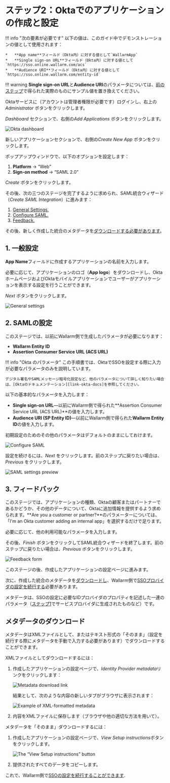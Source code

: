 # ステップ2：Oktaでのアプリケーションの作成と設定

[img-dashboard]:            ../../../../images/admin-guides/configuration-guides/sso/okta/dashboard.png
[img-general]:              ../../../../images/admin-guides/configuration-guides/sso/okta/wizard-general.png  
[img-saml]:                 ../../../../images/admin-guides/configuration-guides/sso/okta/wizard-saml.png
[img-saml-preview]:         ../../../../images/admin-guides/configuration-guides/sso/okta/wizard-saml-preview.png
[img-feedback]:             ../../../../images/admin-guides/configuration-guides/sso/okta/wizard-feedback.png
[img-fetch-metadata-xml]:   ../../../../images/admin-guides/configuration-guides/sso/okta/fetch-metadata-xml.png
[img-xml-metadata]:         ../../../../images/admin-guides/configuration-guides/sso/okta/xml-metadata-example.png
[img-fetch-metadata-manually]:  ../../../../images/admin-guides/configuration-guides/sso/okta/fetch-metadata-manually.png

[doc-setup-sp]:             setup-sp.md
[doc-metadata-transfer]:    metadata-transfer.md

[link-okta-docs]:           https://help.okta.com/en/prod/Content/Topics/Apps/Apps_App_Integration_Wizard.htm

[anchor-general-settings]:  #1-general-settings
[anchor-configure-saml]:    #2-configure-saml
[anchor-feedback]:          #3-feedback
[anchor-fetch-metadata]:    #metadata-download

!!! info "次の要素が必要です"
    以下の値は、このガイド中でデモンストレーションの値として使用されます：

    *   **App name**フィールド（Okta内）に対する値として`WallarmApp`
    *   **Single sign‑on URL**フィールド（Okta内）に対する値として `https://sso.online.wallarm.com/acs`
    *   **Audience URI**フィールド（Okta内）に対する値として`https://sso.online.wallarm.com/entity-id`

!!! warning
    **Single sign‑on URL**と**Audience URI**のパラメータについては、[前のステップ][doc-setup-sp]で得られた実際のものにサンプル値を置き換えてください。

Oktaサービスに（アカウントは管理者権限が必要です）ログインし、右上の*Administrator* ボタンをクリックします。

*Dashboard* セクションで、右側の*Add Applications* ボタンをクリックします。

![Okta dashboard][img-dashboard]

新しいアプリケーションセクションで、右側の*Create New App* ボタンをクリックします。

ポップアップウィンドウで、以下のオプションを設定します：
1.  **Platform** → “Web”
2.  **Sign‑on method** → “SAML 2.0”

*Create* ボタンをクリックします。

その後、次の三つのステージを完了するように求められ、SAML統合ウィザード（*Create SAML Integration*）に進みます：
1.  [General Settings.][anchor-general-settings]
2.  [Configure SAML.][anchor-configure-saml]
3.  [Feedback.][anchor-feedback]

その後、新しく作成した統合のメタデータを[ダウンロードする必要があります][anchor-fetch-metadata]。


##  1.  一般設定

**App Name**フィールドに作成するアプリケーションの名前を入力します。

必要に応じて、アプリケーションのロゴ（**App logo**）をダウンロードし、OktaホームページおよびOktaモバイルアプリケーションでユーザーがアプリケーションを表示する設定を行うことができます。

*Next* ボタンをクリックします。

![General settings][img-general]


##  2.  SAMLの設定

このステージでは、以前にWallarm側で生成したパラメータが必要になります：

*   **Wallarm Entity ID**
*   **Assertion Consumer Service URL (ACS URL)**

!!! info "Okta のパラメータ"
    この手順書では、OktaでSSOを設定する際に入力が必要なパラメータのみを説明しています。
    
    デジタル署名やSAMLメッセージ暗号化設定など、他のパラメータについて詳しく知りたい場合は、[Oktaのドキュメンテーション][link-okta-docs]を参照してください。

以下の基本的なパラメータを入力します：
*   **Single sign‑on URL**—以前にWallarm側で得られた**Assertion Consumer Service URL (ACS URL)**の値を入力します。
*   **Audience URI (SP Entity ID)**—以前にWallarm側で得られた**Wallarm Entity ID**の値を入力します。

初期設定のためのその他のパラメータはデフォルトのままにしておけます。

![Configure SAML][img-saml]

設定を続けるには、*Next* をクリックします。前のステップに戻りたい場合は、*Previous* をクリックします。

![SAML settings preview][img-saml-preview]


##  3.  フィードバック

このステージでは、アプリケーションの種類、Oktaの顧客またはパートナーであるかどうか、その他のデータについて、Oktaに追加情報を提供するよう求められます。**Are you a customer or partner?**のパラメーターについては、「I'm an Okta customer adding an internal app」を選択するだけで足ります。

必要に応じて、他の利用可能なパラメータを入力します。

その後、*Finish* ボタンをクリックしてSAML統合ウィザードを終了します。前のステップに戻りたい場合は、*Previous* ボタンをクリックします。

![Feedback form][img-feedback]

このステージの後、作成したアプリケーションの設定ページに進みます。

次に、作成した統合のメタデータを[ダウンロードし][anchor-fetch-metadata]、Wallarm側で[SSOプロバイダの設定を続行する][doc-metadata-transfer]必要があります。

メタデータは、SSOの設定に必要なIDプロバイダのプロパティを記述した一連のパラメータ（[ステップ1][doc-setup-sp]でサービスプロバイダに生成されたものなど）です。


##  メタデータのダウンロード

メタデータはXMLファイルとして、またはテキスト形式の「そのまま」（設定を続行する際にメタデータを手動で入力する必要があります）でダウンロードすることができます。

XMLファイルとしてダウンロードするには：
1.  作成したアプリケーションの設定ページで、*Identity Provider metadata*リンクをクリックします：

    ![Metadata download link][img-fetch-metadata-xml]
    
    結果として、次のような内容の新しいタブがブラウザに表示されます：
    
    ![Example of XML-formatted metadata][img-xml-metadata]
    
2.  内容をXMLファイルに保存します（ブラウザや他の適切な方法を用いて）。

メタデータを「そのまま」ダウンロードするには：
1.  作成したアプリケーションの設定ページで、*View Setup instructions*ボタンをクリックします。

    ![The “View Setup instructions” button][img-fetch-metadata-manually]
    
2.  提供されたすべてのデータをコピーします。

これで、Wallarm側で[SSOの設定を続行することができます][doc-metadata-transfer].